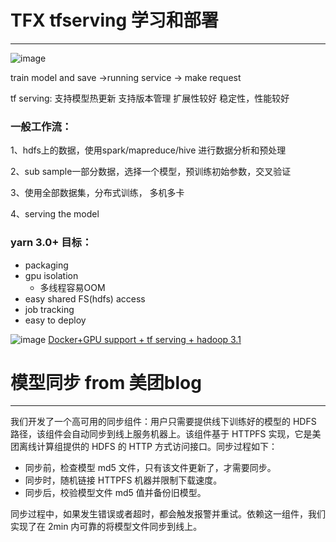 # TFX tfserving 学习和部署
---
![image](https://github.com/wangruichens/samples/blob/master/distribute/tf/serving/arch.png)

train model and save ->running service -> make request

tf serving:
支持模型热更新
支持版本管理
扩展性较好
稳定性，性能较好

### 一般工作流：

1、hdfs上的数据，使用spark/mapreduce/hive 进行数据分析和预处理

2、sub sample一部分数据，选择一个模型，预训练初始参数，交叉验证

3、使用全部数据集，分布式训练， 多机多卡

4、serving the model

### yarn 3.0+ 目标：
- packaging
- gpu isolation
    - 多线程容易OOM
- easy shared FS(hdfs) access
- job tracking
- easy to deploy


![image](https://github.com/wangruichens/samples/blob/master/distribute/tf/serving/serving.png)
[Docker+GPU support + tf serving + hadoop 3.1](https://community.hortonworks.com/articles/231660/tensorflow-serving-function-as-a-service-faas-with.html)


# 模型同步 from 美团blog
---
我们开发了一个高可用的同步组件：用户只需要提供线下训练好的模型的 HDFS 路径，该组件会自动同步到线上服务机器上。该组件基于 HTTPFS 实现，它是美团离线计算组提供的 HDFS 的 HTTP 方式访问接口。同步过程如下：

- 同步前，检查模型 md5 文件，只有该文件更新了，才需要同步。
- 同步时，随机链接 HTTPFS 机器并限制下载速度。
- 同步后，校验模型文件 md5 值并备份旧模型。

同步过程中，如果发生错误或者超时，都会触发报警并重试。依赖这一组件，我们实现了在 2min 内可靠的将模型文件同步到线上。

